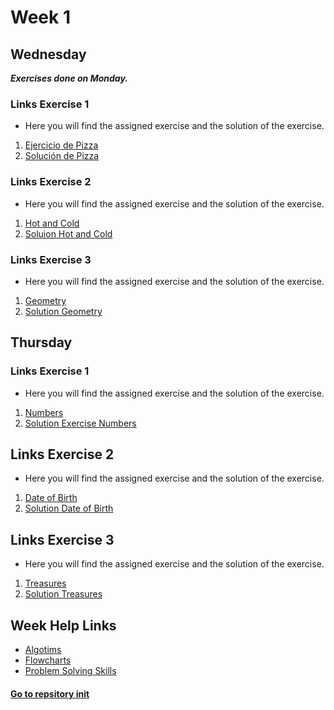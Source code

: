 # Week 1 
## Wednesday 
**_Exercises done on Monday._** 
### Links Exercise 1
+ Here you will find the assigned exercise and the solution of the exercise.
1. [Ejercicio de Pizza](https://github.com/corecodeio/devguide-fundamentals-2022-04/tree/main/src/technologies/2022/week01/challenges/e01/desc#readme)
2. [Solución de Pizza](https://github.com/Ben4010/CORE-CODE-REPOSITORIOS/blob/main/Sesion%20de%20algoritmos/Pizza.txt)

### Links Exercise 2
+ Here you will find the assigned exercise and the solution of the exercise.
1. [Hot and Cold](https://github.com/corecodeio/devguide-fundamentals-2022-04/tree/main/src/technologies/2022/week01/challenges/e02/desc)
2. [Soluion Hot and Cold](https://github.com/Ben4010/CORE-CODE-REPOSITORIOS/blob/main/Sesion%20de%20algoritmos/Solution%20Hot%20and%20Cold)

### Links Exercise 3
+ Here you will find the assigned exercise and the solution of the exercise.
1. [Geometry](https://github.com/corecodeio/devguide-fundamentals-2022-04/tree/main/src/technologies/2022/week01/challenges/e03/desc) 
2. [Solution Geometry](https://github.com/Ben4010/CORE-CODE-REPOSITORIOS/blob/main/Sesion%20de%20algoritmos/Geometry) 

## Thursday
### Links Exercise 1
+ Here you will find the assigned exercise and the solution of the exercise.
1. [Numbers](https://bit.ly/3YJwEs4)
2. [Solution Exercise Numbers](https://bit.ly/3YU3Exe)

## Links Exercise 2
+ Here you will find the assigned exercise and the solution of the exercise.
1. [Date of Birth](https://bit.ly/3S7TWFb)
2. [Solution Date of Birth](https://bit.ly/3S3gxTv)

## Links Exercise 3
+ Here you will find the assigned exercise and the solution of the exercise.
1. [Treasures](https://bit.ly/3K9dPtM)
2. [Solution Treasures](https://bit.ly/3EaIy5O) 

## Week Help Links
+ [Algotims](https://www.geeksforgeeks.org/introduction-to-algorithms/)
+ [Flowcharts](https://www.lucidchart.com/pages/es/que-es-un-diagrama-de-flujo)
+ [Problem Solving Skills](https://www.indeed.com/career-advice/resumes-cover-letters/problem-solving-skills)

#### [Go to repsitory init](https://github.com/Ben4010/CORE-CODE-REPOSITORIOS)


 
